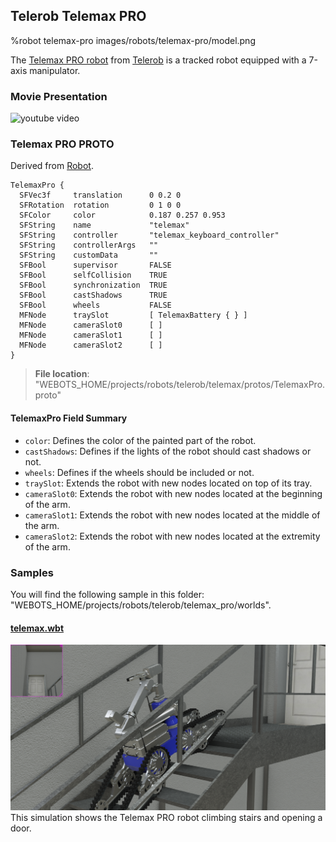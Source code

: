## Telerob Telemax PRO

%robot telemax-pro images/robots/telemax-pro/model.png

The [Telemax PRO robot](https://www.telerob.com/en/products/telemax-family) from [Telerob](https://www.telerob.com) is a tracked robot equipped with a 7-axis manipulator.

### Movie Presentation

![youtube video](https://www.youtube.com/watch?v=lUWMGk0i9Tc)

### Telemax PRO PROTO

Derived from [Robot](../reference/robot.md).

```
TelemaxPro {
  SFVec3f     translation      0 0.2 0
  SFRotation  rotation         0 1 0 0
  SFColor     color            0.187 0.257 0.953
  SFString    name             "telemax"
  SFString    controller       "telemax_keyboard_controller"
  SFString    controllerArgs   ""
  SFString    customData       ""
  SFBool      supervisor       FALSE
  SFBool      selfCollision    TRUE
  SFBool      synchronization  TRUE
  SFBool      castShadows      TRUE
  SFBool      wheels           FALSE
  MFNode      traySlot         [ TelemaxBattery { } ]
  MFNode      cameraSlot0      [ ]
  MFNode      cameraSlot1      [ ]
  MFNode      cameraSlot2      [ ]
}
```

> **File location**: "WEBOTS\_HOME/projects/robots/telerob/telemax/protos/TelemaxPro.proto"

#### TelemaxPro Field Summary

- `color`: Defines the color of the painted part of the robot.
- `castShadows`: Defines if the lights of the robot should cast shadows or not.
- `wheels`: Defines if the wheels should be included or not.
- `traySlot`: Extends the robot with new nodes located on top of its tray.
- `cameraSlot0`: Extends the robot with new nodes located at the beginning of the arm.
- `cameraSlot1`: Extends the robot with new nodes located at the middle of the arm.
- `cameraSlot2`: Extends the robot with new nodes located at the extremity of the arm.

### Samples

You will find the following sample in this folder: "WEBOTS\_HOME/projects/robots/telerob/telemax_pro/worlds".

#### [telemax.wbt](https://github.com/omichel/webots/tree/master/projects/robots/telerob/telemax_pro/worlds/telemax.wbt)

![telemax.wbt.png](images/robots/telemax-pro/telemax.wbt.png) This simulation shows the Telemax PRO robot climbing stairs and opening a door.
